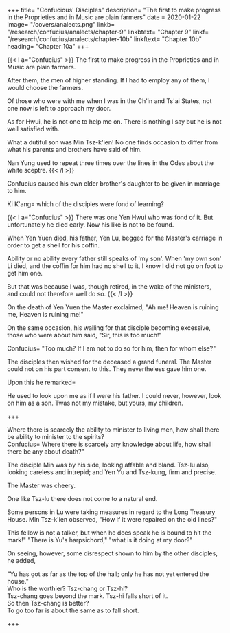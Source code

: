 +++
title=  "Confucious' Disciples"
description=  "The first to make progress in the Proprieties and in Music are plain farmers"
date = 2020-01-22
image=  "/covers/analects.png"
linkb=  "/research/confucius/analects/chapter-9"
linkbtext=  "Chapter 9"
linkf=  "/research/confucius/analects/chapter-10b"
linkftext=  "Chapter 10b"
heading=  "Chapter 10a"
+++


{{< l a="Confucius" >}}
The first to make progress in the Proprieties and in Music are plain farmers.

After them, the men of higher standing. If I had to employ any of them, I would choose the farmers.

Of those who were with me when I was in the Ch'in and Ts'ai States, not one now is left to approach my door.

As for Hwui, he is not one to help me on. There is nothing I say but he is not well satisfied with.

What a dutiful son was Min Tsz-k'ien! No one finds occasion to differ from what his parents and brothers have said of him.

Nan Yung used to repeat three times over the lines in the Odes about the white sceptre.
{{< /l >}}


Confucius caused his own elder brother's daughter to be given in marriage to him.

<div class="right kikang">
Ki K'ang=  which of the disciples were fond of learning?
</div>


{{< l a="Confucius" >}}
There was one Yen Hwui who was fond of it. But unfortunately he died early. Now his like is not to be found.

When Yen Yuen died, his father, Yen Lu, begged for the Master's carriage in order to get a shell for his coffin.

Ability or no ability every father still speaks of 'my son'.
When 'my own son' Li died, and the coffin for him had no shell to it, I know I did not go on foot to get him one.

But that was because I was, though retired, in the wake of the ministers, and could not therefore well do so.
{{< /l >}}


On the death of Yen Yuen the Master exclaimed, "Ah me! Heaven is ruining me, Heaven is ruining me!" 

On the same occasion, his wailing for that disciple becoming excessive, those who were about him said, "Sir, this is too much!" 

<div class="left conf">
Confucius=  "Too much? If I am not to do so for him, then for whom else?" 
</div>

The disciples then wished for the deceased a grand funeral. The Master could not on his part consent to this. They nevertheless gave him one. 

Upon this he remarked= 

<div class="left conf">
He used to look upon me as if I were his father. I could never, however, look on him as a son. Twas not my mistake, but yours, my children.
</div>

+++

<div class="right tsz-lu">
Where there is scarcely the ability to minister to living men, how shall there be ability to minister to the spirits?
</div>

<div class="left conf">
Confucius=  Where there is scarcely any knowledge about life, how shall there be any about death?" 
</div>

The disciple Min was by his side, looking affable and bland. Tsz-lu also, looking careless and intrepid; and Yen Yu and Tsz-kung, firm and precise. 

The Master was cheery. 

<div class="left conf">
One like Tsz-lu there does not come to a natural end.
</div>

Some persons in Lu were taking measures in regard to the Long Treasury House. Min Tsz-k'ien observed, "How if it were repaired on the old lines?" 


<div class="left conf">
This fellow is not a talker, but when he does speak he is bound to hit the mark!" "There is Yu's harpsichord," "what is it doing at my door?" 
</div>

On seeing, however, some disrespect shown to him by the other disciples, he added, 

<div class="left conf">
"Yu has got as far as the top of the hall; only he has not yet entered the house." 
</div>

<div class="right tsz-kung">
Who is the worthier? Tsz-chang or Tsz-hi? 
</div>

<div class="left conf">
Tsz-chang goes beyond the mark. Tsz-hi falls short of it. 
</div>

<div class="right tsz-kung">
So then Tsz-chang is better?
</div>

<div class="left conf">
To go too far is about the same as to fall short.
</div>

+++
